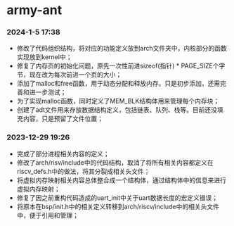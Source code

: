 # army-ant

### 2024-1-5 17:38
- 修改了代码组织结构，将对应的功能定义放到arch文件夹中，内核部分的函数实现放到kernel中；
- 修复了内存页的初始化问题，原先一次性前进sizeof(指针) * PAGE_SIZE个字节，现在改为每次前进一个页的大小；
- 添加了malloc和free函数，用于动态分配和释放内存。只是初步添加，还需完善和进一步测试；
- 为了实现malloc函数，同时定义了MEM_BLK结构体用来管理每个内存块；
- 创建了adt文件用来存放数据结构定义，包括链表、队列、栈等。目前还没填充内容，只是预留了文件位置；

### 2023-12-29 19:26
- 完成了部分进程相关内容的定义；
- 修改了arch/risv/include中的代码结构，取消了将所有相关内容都定义在riscv_defs.h中的做法，将其分裂成相关头文件；
- 将虚拟内存映射相关内容总体整合成一个结构体，通过结构体中的信息来进行虚拟内存映射；
- 修复了因之前重构代码造成的uart_init中关于uart数据长度的宏定义错误；
- 将原本在bsp/init.h中的相关定义转移到arch/riscv/include中的相关头文件中，便于引用和管理；